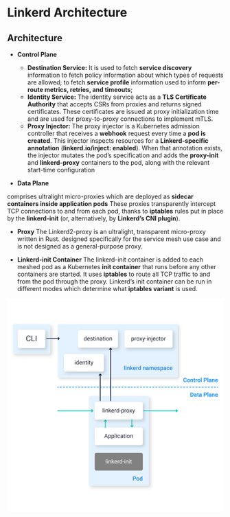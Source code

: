 # Linkerd Architecture

## Architecture

* **Control Plane**

  * **Destination Service:**
    It is used to fetch **service discovery** information to fetch policy information about which types of requests are allowed; to fetch **service profile** information used to inform **per-route metrics, retries, and timeouts**; 
  * **Identity Service:**
    The identity service acts as a **TLS Certificate Authority** that accepts CSRs from proxies and returns signed certificates. These certificates are issued at proxy initialization time and are used for proxy-to-proxy connections to implement mTLS.
  * **Proxy Injector:**
    The proxy injector is a Kubernetes admission controller that receives a **webhook** request every time a **pod is created**. This injector inspects resources for a **Linkerd-specific annotation** (**linkerd.io/inject: enabled**). When that annotation exists, the injector mutates the pod’s specification and adds the **proxy-init** and **linkerd-proxy** containers to the pod, along with the relevant start-time configuration

* **Data Plane**

comprises ultralight micro-proxies which are deployed as **sidecar containers inside application pods**
These proxies transparently intercept TCP connections to and from each pod, thanks to **iptables** rules put in place by the **linkerd-init** (or, alternatively, by **Linkerd’s CNI plugin**).

   * **Proxy**
The Linkerd2-proxy is an ultralight, transparent micro-proxy written in Rust.
designed specifically for the service mesh use case and is not designed as a general-purpose proxy.

   * **Linkerd-init Container**
The linkerd-init container is added to each meshed pod as a Kubernetes **init container** that runs before any other containers are started. It uses **iptables** to route all TCP traffic to and from the pod through the proxy. Linkerd’s init container can be run in different modes which determine what **iptables variant** is used.


![mtls](./images/control-plane.png)

